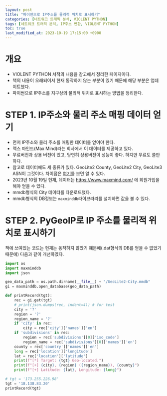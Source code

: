 ```yaml
---
layout: post
title: "파이썬으로 IP주소를 물리적 위치로 표시하기"
categories: [네트워크 트래픽 분석, VIOLENT PYTHON]
tags: [네트워크 트래픽 분석, IP주소 변환, VIOLENT PYTHON]
toc: true
last_modified_at: 2023-10-19 17:15:00 +0900
---
```


# 개요
- VIOLENT PYTHON 서적의 내용을 참고해서 정리한 페이지이다. 
- 책의 내용이 오래되어서 현재 동작하지 않는 부분이 있기 때문에 해당 부분은 업데이트했다. 
- 파이썬으로 IP주소를 지구상의 물리적 위치로 표시하는 방법을 정리한다. 

# STEP 1. IP주소와 물리 주소 매핑 데이터 얻기
- 먼저 IP주소와 물리 주소를 매핑한 데이터를 얻어야 한다. 
- 맥스 마인드(Max Mind)라는 회사에서 이 데이터를 제공하고 있다. 
- 무료버전과 상용 버전이 있고, 당연히 상용버전이 성능이 좋다. 하지만 무료도 쓸만하다. 
- 참고로 데이터에도 세 종류가 있다. GeoLite2 County, GeoLite2 City, GeoLite3 ASN이 그것이다. 차이점은 [여기](https://dev.maxmind.com/static/pdf/GeoLite2-IP-MetaData-Databases-Comparison-Chart.pdf)를 보면 알 수 있다. 
- 2023년 10월 19일 현재, 데이터는 https://www.maxmind.com/ 에 회원가입을 해야 얻을 수 있다. 
- mmdb형식의 City 데이터를 다운로드했다. 
- mmdb형식의 DB정보는 `maxminddb`라이브러리를 설치하면 값을 볼 수 있다. 

# STEP 2. PyGeoIP로 IP 주소를 물리적 위치로 표시하기
책에 쓰여있는 코드는 현재는 동작하지 않았기 떄문에(.dat형식의 DB를 얻을 수 없었기 때문에) 다음과 같이 개선하였다. 

```py
import os 
import maxminddb
import json 

geo_data_path = os.path.dirname(__file__) + "/GeoLite2-City.mmdb"
gi = maxminddb.open_database(geo_data_path)

def printRecord(tgt):
    rec = gi.get(tgt)
    # print(json.dumps(rec, indent=4)) # for test
    city = '?'
    region = '?'
    region_name = '?'
    if 'city' in rec:
        city = rec['city']['names']['en']
    if 'subdivisions' in rec:
        region = rec['subdivisions'][0]['iso_code']
        region_name = rec['subdivisions'][0]['names']['en']
    county = rec['country']['names']['en']
    long = rec['location']['longitude']
    lat = rec['location']['latitude']
    print(f"[*] Target: {tgt} Geo-located.")
    print(f"[+] {city}, {region} ({region_name}), {county}")
    print(f"[+] Latitude: {lat}, Longitude: {long}")

# tgt = '173.255.226.98'
tgt = '18.138.83.20'
printRecord(tgt)
```

